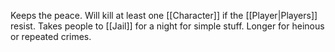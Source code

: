 Keeps the peace. Will kill at least one [[Character]] if the [[Player|Players]] resist. Takes people to [[Jail]] for a night for simple stuff. Longer for heinous or repeated crimes. 